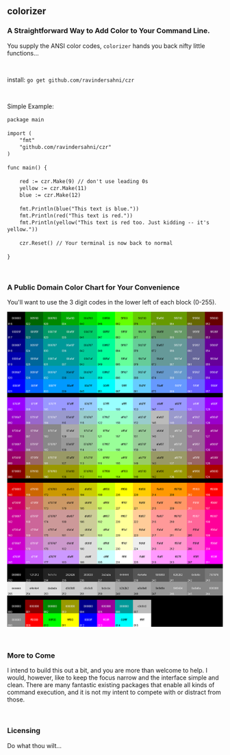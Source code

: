 ## colorizer

### A Straightforward Way to Add Color to Your Command Line.

You supply the ANSI color codes, `colorizer` hands you back nifty little functions...

<br>

install: `go get github.com/ravindersahni/czr`

<br>

Simple Example:

	package main

	import (
		"fmt"
		"github.com/ravindersahni/czr"
	)
	
	func main() {
	
		red := czr.Make(9) // don't use leading 0s
		yellow := czr.Make(11)
		blue := czr.Make(12)
    
		fmt.Println(blue("This text is blue."))
		fmt.Println(red("This text is red."))
		fmt.Println(yellow("This text is red too. Just kidding -- it's yellow."))
	
		czr.Reset() // Your terminal is now back to normal
	
	}
	
<br>

### A Public Domain Color Chart for Your Convenience

You'll want to use the 3 digit codes in the lower left of each block (0-255).


![256 color chart](Xterm_256color_chart.gif?raw=true)

<br>

### More to Come

I intend to build this out a bit, and you are more than welcome to help. I would, however, like to keep the focus narrow and the interface simple and clean. There are many fantastic existing packages that enable all kinds of command execution, and it is not my intent to compete with or distract from those.

<br>

### Licensing
Do what thou wilt...
